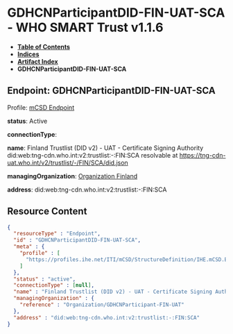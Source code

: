# GDHCNParticipantDID-FIN-UAT-SCA - WHO SMART Trust v1.1.6

* [**Table of Contents**](toc.md)
* [**Indices**](indices.md)
* [**Artifact Index**](artifacts.md)
* **GDHCNParticipantDID-FIN-UAT-SCA**

## Endpoint: GDHCNParticipantDID-FIN-UAT-SCA

Profile: [mCSD Endpoint](https://profiles.ihe.net/ITI/mCSD/4.0.0/StructureDefinition-IHE.mCSD.Endpoint.html)

**status**: Active

**connectionType**: 

**name**: Finland Trustlist (DID v2) - UAT - Certificate Signing Authority did:web:tng-cdn.who.int:v2:trustlist:-:FIN:SCA resolvable at https://tng-cdn-uat.who.int/v2/trustlist/-/FIN/SCA/did.json

**managingOrganization**: [Organization Finland](Organization-GDHCNParticipant-FIN-UAT.md)

**address**: did:web:tng-cdn.who.int:v2:trustlist:-:FIN:SCA



## Resource Content

```json
{
  "resourceType" : "Endpoint",
  "id" : "GDHCNParticipantDID-FIN-UAT-SCA",
  "meta" : {
    "profile" : [
      "https://profiles.ihe.net/ITI/mCSD/StructureDefinition/IHE.mCSD.Endpoint"
    ]
  },
  "status" : "active",
  "connectionType" : [null],
  "name" : "Finland Trustlist (DID v2) - UAT - Certificate Signing Authority\ndid:web:tng-cdn.who.int:v2:trustlist:-:FIN:SCA\nresolvable at https://tng-cdn-uat.who.int/v2/trustlist/-/FIN/SCA/did.json",
  "managingOrganization" : {
    "reference" : "Organization/GDHCNParticipant-FIN-UAT"
  },
  "address" : "did:web:tng-cdn.who.int:v2:trustlist:-:FIN:SCA"
}

```
